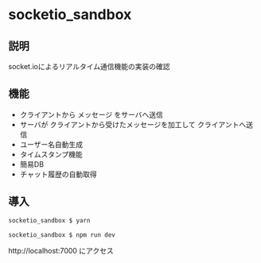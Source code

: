 # socketio_sandbox

## 説明

socket.ioによるリアルタイム通信機能の実装の確認

## 機能

- クライアントから メッセージ をサーバへ送信
- サーバが クライアントから受けたメッセージを加工して クライアントへ送信
- ユーザー名自動生成
- タイムスタンプ機能
- 簡易DB
- チャット履歴の自動取得

## 導入

```sh
socketio_sandbox $ yarn
```

```sh
socketio_sandbox $ npm run dev
```

http://localhost:7000 にアクセス
